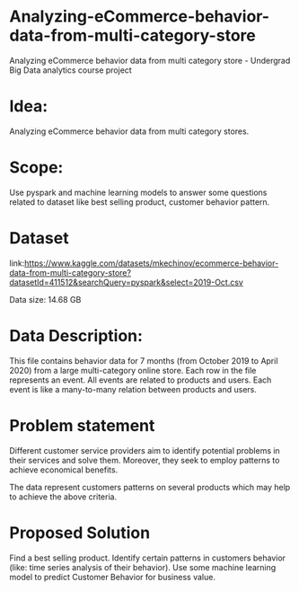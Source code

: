# Analyzing-eCommerce-behavior-data-from-multi-category-store
Analyzing eCommerce behavior data from multi category store - Undergrad Big Data analytics course project

# Idea:
Analyzing eCommerce behavior data from multi category stores.

# Scope:
Use pyspark and machine learning models to answer some questions related to dataset like best selling product, customer behavior pattern.

# Dataset 
link:https://www.kaggle.com/datasets/mkechinov/ecommerce-behavior-data-from-multi-category-store?datasetId=411512&searchQuery=pyspark&select=2019-Oct.csv

Data size: 14.68 GB

# Data Description: 
This file contains behavior data for 7 months (from October 2019 to April 2020) from a large multi-category online store.
Each row in the file represents an event. All events are related to products and users. Each event is like a many-to-many relation between products and users.

# Problem statement
Different customer service providers aim to identify potential problems in their services and solve them. Moreover, they seek to employ patterns to achieve economical benefits.  

The data represent customers patterns on several products which may help to achieve the above criteria.

# Proposed Solution
Find a best selling product.
Identify certain patterns in customers behavior (like: time series analysis of their behavior).
Use some machine learning model to predict Customer Behavior for business value.
